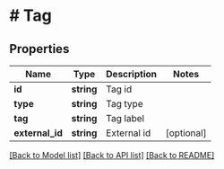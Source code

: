 # # Tag

## Properties

Name | Type | Description | Notes
------------ | ------------- | ------------- | -------------
**id** | **string** | Tag id |
**type** | **string** | Tag type |
**tag** | **string** | Tag label |
**external_id** | **string** | External id | [optional]

[[Back to Model list]](../../README.md#models) [[Back to API list]](../../README.md#endpoints) [[Back to README]](../../README.md)
